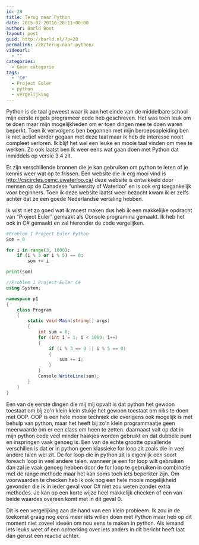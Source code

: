 ```yaml
---
id: 28
title: Terug naar Python
date: 2015-02-20T16:28:11+00:00
author: Barld Boot
layout: post
guid: http://barld.nl/?p=28
permalink: /28/terug-naar-python/
videourl:
  - ""
categories:
  - Geen categorie
tags:
  - 'C#'
  - Project Euler
  - python
  - vergelijking
---
```

Python is de taal geweest waar ik aan het einde van de middelbare school mijn eerste regels programeer code heb geschreven. Het was toen leuk om te doen maar mijn mogelijkheden om er toen dingen mee te doen waren beperkt. Toen ik vervolgens ben begonnen met mijn beroepsopleiding ben ik niet actief verder gegaan met deze taal maar ik heb de interesse nooit compleet verloren. Ik blijf het wel een leuke en mooie taal vinden om mee te werken. Zo ook laatst ben ik weer eens wat gaan doen met Python dat inmiddels op versie 3.4 zit.

Er zijn verschillende bronnen die je kan gebruiken om python te leren of je kennis weer wat op te frissen. Een website die ik erg mooi vind is http://cscircles.cemc.uwaterloo.ca/ deze website is ontwikkeld door mensen op de Canadese “university of Waterloo” en is ook erg toegankelijk voor beginners. Toen ik deze website laatst weer bezocht kwam ik er zelfs achter dat ze een goede Nederlandse vertaling hebben.

Ik wist niet zo goed wat ik moest maken dus heb ik een makkelijke opdracht van “Project Euler” gemaakt als Console programma gemaakt. Ik heb het ook in C# gemaakt en zal hieronder de code vergelijken.

```python
#Problem 1 Project Euler Python
Som = 0

for i in range(3, 1000):
    if (i % 3 or i % 5) == 0:
        som += i

print(som)
```


```cs
//Problem 1 Project Euler C#
using System;

namespace p1
{
    class Program
    {        
        static void Main(string[] args)
        {
            int sum = 0;
            for (int i = 1; i < 1000; i++)
            {
                if (i % 3 == 0 || i % 5 == 0)
                {
                    sum += i;
                }
            }
            Console.WriteLine(sum);
        }
    }
}
```

Een van de eerste dingen die mij mij opvalt is dat python het gewoon toestaat om bij zo'n klein klein stukje het gewoon toestaat om niks te doen met OOP. OOP is een hele mooie techniek die overigens ook mogelijk is met behulp van python, maar het heeft bij zo'n klein programmaatje geen meerwaarde om er een class om heen te zetten. daarnaast valt op dat in mijn python code veel minder haakjes worden gebruikt en dat dubbele punt en inspringen vaak genoeg is. Een van de echte grootte opvallende verschillen is dat er in python geen klassieke for loop zit zoals die in veel andere talen wel zit. De for loop die in python zit is eigenlijk een soort foreach loop in veel andere talen. wanneer je een for loop wilt gebruiken dan zal je vaak genoeg hebben door de for loop te gebruiken in combinatie met de range methode maar het kan soms toch iets beperkter zijn. Om voorwaarden te checken heb ik ook nog een hele mooie mogelijkheid gevonden die ik in ieder geval voor C# niet zou weten zonder extra methodes. Je kan op een korte wijze heel makkelijk checken of een van beide waardes overeen komt met in dit geval 0.

Dit is een vergelijking aan de hand van een klein probleem. Ik zou in de toekomst graag nog eens meer iets willen doen met Python maar heb op dit moment niet zoveel ideeën om nou eens te maken in python. Als iemand iets leuks weet of een opmerking over iets anders in dit bericht heeft laat dan gerust een reactie achter.